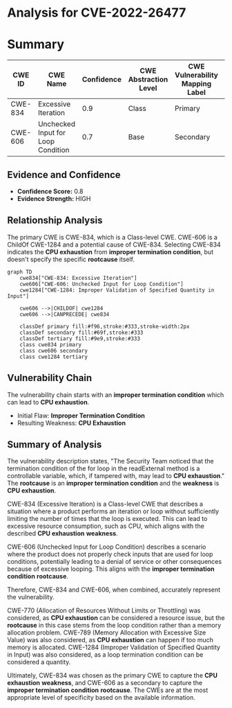 # Analysis for CVE-2022-26477

# Summary
| CWE ID | CWE Name | Confidence | CWE Abstraction Level | CWE Vulnerability Mapping Label | CWE-Vulnerability Mapping Notes |
|---|---|---|---|---|---|
| CWE-834 | Excessive Iteration | 0.9 | Class | Primary | Allowed |
| CWE-606 | Unchecked Input for Loop Condition | 0.7 | Base | Secondary | Allowed |

## Evidence and Confidence

*   **Confidence Score:** 0.8
*   **Evidence Strength:** HIGH

## Relationship Analysis
The primary CWE is CWE-834, which is a Class-level CWE. CWE-606 is a ChildOf CWE-1284 and a potential cause of CWE-834. Selecting CWE-834 indicates the **CPU exhaustion** from **improper termination condition**, but doesn't specify the specific **rootcause** itself.

```mermaid
graph TD
    cwe834["CWE-834: Excessive Iteration"]
    cwe606["CWE-606: Unchecked Input for Loop Condition"]
    cwe1284["CWE-1284: Improper Validation of Specified Quantity in Input"]

    cwe606 -->|CHILDOF| cwe1284
    cwe606 -->|CANPRECEDE| cwe834
    
    classDef primary fill:#f96,stroke:#333,stroke-width:2px
    classDef secondary fill:#69f,stroke:#333
    classDef tertiary fill:#9e9,stroke:#333
    class cwe834 primary
    class cwe606 secondary
    class cwe1284 tertiary
```

## Vulnerability Chain
The vulnerability chain starts with an **improper termination condition** which can lead to **CPU exhaustion**.
  - Initial Flaw: **Improper Termination Condition**
  - Resulting Weakness: **CPU Exhaustion**

## Summary of Analysis
The vulnerability description states, "The Security Team noticed that the termination condition of the for loop in the readExternal method is a controllable variable, which, if tampered with, may lead to **CPU exhaustion**." The **rootcause** is an **improper termination condition** and the **weakness** is **CPU exhaustion**.

CWE-834 (Excessive Iteration) is a Class-level CWE that describes a situation where a product performs an iteration or loop without sufficiently limiting the number of times that the loop is executed. This can lead to excessive resource consumption, such as CPU, which aligns with the described **CPU exhaustion** **weakness**.

CWE-606 (Unchecked Input for Loop Condition) describes a scenario where the product does not properly check inputs that are used for loop conditions, potentially leading to a denial of service or other consequences because of excessive looping. This aligns with the **improper termination condition** **rootcause**.

Therefore, CWE-834 and CWE-606, when combined, accurately represent the vulnerability.

CWE-770 (Allocation of Resources Without Limits or Throttling) was considered, as **CPU exhaustion** can be considered a resource issue, but the **rootcause** in this case stems from the loop condition rather than a memory allocation problem.
CWE-789 (Memory Allocation with Excessive Size Value) was also considered, as **CPU exhaustion** can happen if too much memory is allocated.
CWE-1284 (Improper Validation of Specified Quantity in Input) was also considered, as a loop termination condition can be considered a quantity.

Ultimately, CWE-834 was chosen as the primary CWE to capture the **CPU exhaustion** **weakness**, and CWE-606 as a secondary to capture the **improper termination condition** **rootcause**. The CWEs are at the most appropriate level of specificity based on the available information.